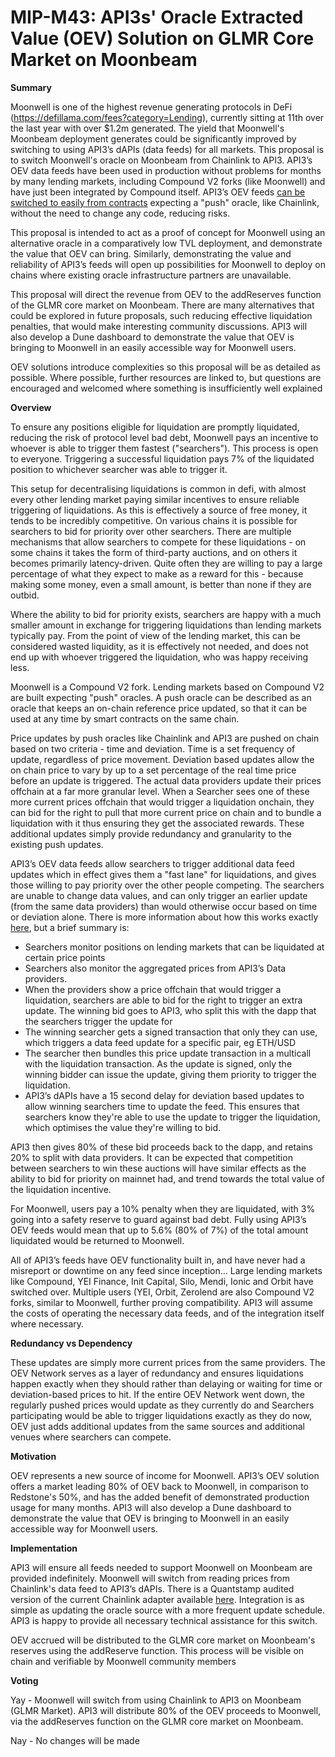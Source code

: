 # MIP-M43: API3s' Oracle Extracted Value (OEV) Solution on GLMR Core Market on Moonbeam

**Summary**

Moonwell is one of the highest revenue generating protocols in DeFi
(https://defillama.com/fees?category=Lending), currently sitting at 11th over
the last year with over $1.2m generated. The yield that Moonwell's Moonbeam
deployment generates could be significantly improved by switching to using
API3’s dAPIs (data feeds) for all markets. This proposal is to switch Moonwell's
oracle on Moonbeam from Chainlink to API3. API3’s OEV data feeds have been used
in production without problems for months by many lending markets, including
Compound V2 forks (like Moonwell) and have just been integrated by Compound
itself. API3’s OEV feeds
[can be switched to easily from contracts](https://www.youtube.com/watch?v=yM54Kiy9uNg)
expecting a "push" oracle, like Chainlink, without the need to change any code,
reducing risks.

This proposal is intended to act as a proof of concept for Moonwell using an
alternative oracle in a comparatively low TVL deployment, and demonstrate the
value that OEV can bring. Similarly, demonstrating the value and reliability of
API3’s feeds will open up possibilities for Moonwell to deploy on chains where
existing oracle infrastructure partners are unavailable.

This proposal will direct the revenue from OEV to the addReserves function of
the GLMR core market on Moonbeam. There are many alternatives that could be
explored in future proposals, such reducing effective liquidation penalties,
that would make interesting community discussions. API3 will also develop a Dune
dashboard to demonstrate the value that OEV is bringing to Moonwell in an easily
accessible way for Moonwell users.

OEV solutions introduce complexities so this proposal will be as detailed as
possible. Where possible, further resources are linked to, but questions are
encouraged and welcomed where something is insufficiently well explained

**Overview**

To ensure any positions eligible for liquidation are promptly liquidated,
reducing the risk of protocol level bad debt, Moonwell pays an incentive to
whoever is able to trigger them fastest ("searchers"). This process is open to
everyone. Triggering a successful liquidation pays 7% of the liquidated position
to whichever searcher was able to trigger it.

This setup for decentralising liquidations is common in defi, with almost every
other lending market paying similar incentives to ensure reliable triggering of
liquidations. As this is effectively a source of free money, it tends to be
incredibly competitive. On various chains it is possible for searchers to bid
for priority over other searchers. There are multiple mechanisms that allow
searchers to compete for these liquidations - on some chains it takes the form
of third-party auctions, and on others it becomes primarily latency-driven.
Quite often they are willing to pay a large percentage of what they expect to
make as a reward for this - because making some money, even a small amount, is
better than none if they are outbid.

Where the ability to bid for priority exists, searchers are happy with a much
smaller amount in exchange for triggering liquidations than lending markets
typically pay. From the point of view of the lending market, this can be
considered wasted liquidity, as it is effectively not needed, and does not end
up with whoever triggered the liquidation, who was happy receiving less.

Moonwell is a Compound V2 fork. Lending markets based on Compound V2 are built
expecting "push" oracles. A push oracle can be described as an oracle that keeps
an on-chain reference price updated, so that it can be used at any time by smart
contracts on the same chain.

Price updates by push oracles like Chainlink and API3 are pushed on chain based
on two criteria - time and deviation. Time is a set frequency of update,
regardless of price movement. Deviation based updates allow the on chain price
to vary by up to a set percentage of the real time price before an update is
triggered. The actual data providers update their prices offchain at a far more
granular level. When a Searcher sees one of these more current prices offchain
that would trigger a liquidation onchain, they can bid for the right to pull
that more current price on chain and to bundle a liquidation with it thus
ensuring they get the associated rewards. These additional updates simply
provide redundancy and granularity to the existing push updates.

API3’s OEV data feeds allow searchers to trigger additional data feed updates
which in effect gives them a "fast lane" for liquidations, and gives those
willing to pay priority over the other people competing. The searchers are
unable to change data values, and can only trigger an earlier update (from the
same data providers) than would otherwise occur based on time or deviation
alone. There is more information about how this works
exactly[ here](https://docs.api3.org/oev-searchers/overview.html), but a brief
summary is:

- Searchers monitor positions on lending markets that can be liquidated at
  certain price points
- Searchers also monitor the aggregated prices from API3’s Data providers.
- When the providers show a price offchain that would trigger a liquidation,
  searchers are able to bid for the right to trigger an extra update. The
  winning bid goes to API3, who split this with the dapp that the searchers
  trigger the update for
- The winning searcher gets a signed transaction that only they can use, which
  triggers a data feed update for a specific pair, eg ETH/USD
- The searcher then bundles this price update transaction in a multicall with
  the liquidation transaction. As the update is signed, only the winning bidder
  can issue the update, giving them priority to trigger the liquidation.
- API3’s dAPIs have a 15 second delay for deviation based updates to allow
  winning searchers time to update the feed. This ensures that searchers know
  they're able to use the update to trigger the liquidation, which optimises the
  value they're willing to bid.

API3 then gives 80% of these bid proceeds back to the dapp, and retains 20% to
split with data providers. It can be expected that competition between searchers
to win these auctions will have similar effects as the ability to bid for
priority on mainnet had, and trend towards the total value of the liquidation
incentive.

For Moonwell, users pay a 10% penalty when they are liquidated, with 3% going
into a safety reserve to guard against bad debt. Fully using API3’s OEV feeds
would mean that up to 5.6% (80% of 7%) of the total amount liquidated would be
returned to Moonwell.

All of API3’s feeds have OEV functionality built in, and have never had a
misreport or downtime on any feed since inception… Large lending markets like
Compound, YEI Finance, Init Capital, Silo, Mendi, Ionic and Orbit have switched
over. Multiple users (YEI, Orbit, Zerolend are also Compound V2 forks, similar
to Moonwell, further proving compatibility. API3 will assume the costs of
operating the necessary data feeds, and of the integration itself where
necessary.

**Redundancy vs Dependency**

These updates are simply more current prices from the same providers. The OEV
Network serves as a layer of redundancy and ensures liquidations happen exactly
when they should rather than delaying or waiting for time or deviation-based
prices to hit. If the entire OEV Network went down, the regularly pushed prices
would update as they currently do and Searchers participating would be able to
trigger liquidations exactly as they do now, OEV just adds additional updates
from the same sources and additional venues where searchers can compete.

**Motivation**

OEV represents a new source of income for Moonwell. API3’s OEV solution offers a
market leading 80% of OEV back to Moonwell, in comparison to Redstone's 50%, and
has the added benefit of demonstrated production usage for many months. API3
will also develop a Dune dashboard to demonstrate the value that OEV is bringing
to Moonwell in an easily accessible way for Moonwell users.

**Implementation**

API3 will ensure all feeds needed to support Moonwell on Moonbeam are provided
indefinitely. Moonwell will switch from reading prices from Chainlink's data
feed to API3’s dAPIs. There is a Quantstamp audited version of the current
Chainlink adapter available
[here](https://github.com/api3dao/migrate-from-chainlink-to-api3). Integration
is as simple as updating the oracle source with a more frequent update schedule.
API3 is happy to provide all necessary technical assistance for this switch.

OEV accrued will be distributed to the GLMR core market on Moonbeam's reserves
using the addReserve function. This process will be visible on chain and
verifiable by Moonwell community members

**Voting**

Yay - Moonwell will switch from using Chainlink to API3 on Moonbeam (GLMR
Market). API3 will distribute 80% of the OEV proceeds to Moonwell, via the
addReserves function on the GLMR core market on Moonbeam.

Nay - No changes will be made

